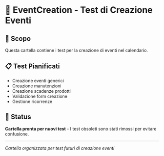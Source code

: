 # 📝 EventCreation - Test di Creazione Eventi

## 🎯 Scopo
Questa cartella contiene i test per la creazione di eventi nel calendario.

## 📋 Test Pianificati
- Creazione eventi generici
- Creazione manutenzioni
- Creazione scadenze prodotti
- Validazione form creazione
- Gestione ricorrenze

## 🚀 Status
**Cartella pronta per nuovi test** - I test obsoleti sono stati rimossi per evitare confusione.

---
*Cartella organizzata per test futuri di creazione eventi*
